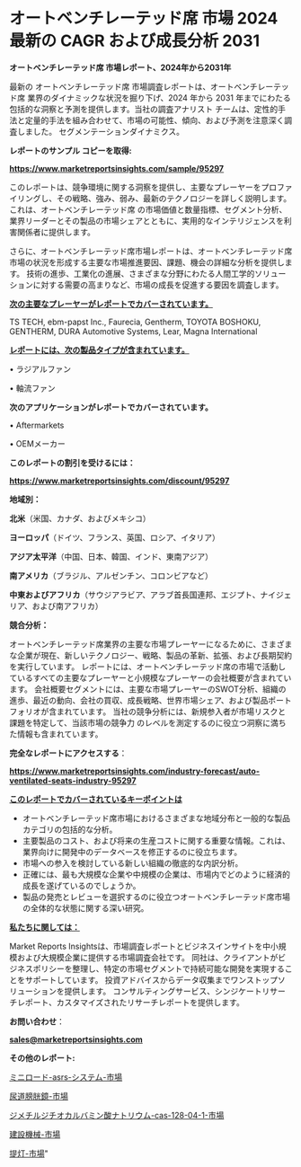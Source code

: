 # オートベンチレーテッド席 市場 2024 最新の CAGR および成長分析 2031

<strong>オートベンチレーテッド席 市場レポート、2024年から2031年</strong>

最新の オートベンチレーテッド席 市場調査レポートは、オートベンチレーテッド席 業界のダイナミックな状況を掘り下げ、2024 年から 2031 年までにわたる包括的な洞察と予測を提供します。当社の調査アナリスト チームは、定性的手法と定量的手法を組み合わせて、市場の可能性、傾向、および予測を注意深く調査しました。 セグメンテーションダイナミクス。



<strong>レポートのサンプル コピーを取得:</strong> <a href=https://www.marketreportsinsights.com/sample/95297>

<strong><u>https://www.marketreportsinsights.com/sample/95297</u></strong></a>

このレポートは、競争環境に関する洞察を提供し、主要なプレーヤーをプロファイリングし、その戦略、強み、弱み、最新のテクノロジーを詳しく説明します。 これは、オートベンチレーテッド席 の市場価値と数量指標、セグメント分析、業界リーダーとその製品の市場シェアとともに、実用的なインテリジェンスを利害関係者に提供します。

さらに、オートベンチレーテッド席市場レポートは、オートベンチレーテッド席市場の状況を形成する主要な市場推進要因、課題、機会の詳細な分析を提供します。 技術の進歩、工業化の進展、さまざまな分野にわたる人間工学的ソリューションに対する需要の高まりなど、市場の成長を促進する要因を調査します。



<strong><u>次の主要なプレーヤーがレポートでカバーされています。</u></strong>

TS TECH, ebm-papst Inc., Faurecia, Gentherm, TOYOTA BOSHOKU, GENTHERM, DURA Automotive Systems, Lear, Magna International



<strong><u><b>レポートには、次の製品タイプが含まれています。</b></u></strong>

• ラジアルファン

• 軸流ファン



<strong><b>次のアプリケーションがレポートでカバーされています。</b></strong>

• Aftermarkets

• OEMメーカー



<strong><b>このレポートの割引を受けるには：</b></strong><a href=https://www.marketreportsinsights.com/discount/95297>

<strong><u>https://www.marketreportsinsights.com/discount/95297</u></strong></a>



<strong>地域別：</strong>



<strong>北米</strong>（米国、カナダ、およびメキシコ）



<strong>ヨーロッパ</strong>（ドイツ、フランス、英国、ロシア、イタリア）



<strong>アジア太平洋</strong>（中国、日本、韓国、インド、東南アジア）



<strong>南アメリカ</strong>（ブラジル、アルゼンチン、コロンビアなど）



<strong>中東およびアフリカ</strong>（サウジアラビア、アラブ首長国連邦、エジプト、ナイジェリア、および南アフリカ）



<strong>競合分析：</strong>

オートベンチレーテッド席業界の主要な市場プレーヤーになるために、さまざまな企業が現在、新しいテクノロジー、戦略、製品の革新、拡張、および長期契約を実行しています。 レポートには、オートベンチレーテッド席の市場で活動しているすべての主要なプレーヤーと小規模なプレーヤーの会社概要が含まれています。 会社概要セグメントには、主要な市場プレーヤーのSWOT分析、組織の進歩、最近の動向、会社の買収、成長戦略、世界市場シェア、および製品ポートフォリオが含まれています。 当社の競争分析には、新規参入者が市場リスクと課題を特定して、当該市場の競争力 のレベルを測定するのに役立つ洞察に満ちた情報も含まれています。



<strong>完全なレポートにアクセスする</strong>：

<a href=https://www.marketreportsinsights.com/industry-forecast/auto-ventilated-seats-industry-95297>

<strong><u>https://www.marketreportsinsights.com/industry-forecast/auto-ventilated-seats-industry-95297</u></strong></a>



<strong><u><b>このレポートでカバーされているキーポイントは</b></u></strong>
<ul>
  <li>オートベンチレーテッド席市場におけるさまざまな地域分布と一般的な製品カテゴリの包括的な分析。</li>
  <li>主要製品のコスト、および将来の生産コストに関する重要な情報。これは、業界向けに開発中のデータベースを修正するのに役立ちます。</li>
  <li>市場への参入を検討している新しい組織の徹底的な内訳分析。</li>
  <li>正確には、最も大規模な企業や中規模の企業は、市場内でどのように経済的成長を遂げているのでしょうか。</li>
  <li>製品の発売とレビューを選択するのに役立つオートベンチレーテッド席市場の全体的な状態に関する深い研究。</li>
</ul>


<strong><u><b>私たちに関しては：</b></u></strong>

Market Reports Insightsは、市場調査レポートとビジネスインサイトを中小規模および大規模企業に提供する市場調査会社です。 同社は、クライアントがビジネスポリシーを整理し、特定の市場セグメントで持続可能な開発を実現することをサポートしています。 投資アドバイスからデータ収集までワンストップソリューションを提供します。 コンサルティングサービス、シンジケートリサーチレポート、カスタマイズされたリサーチレポートを提供します。



<strong><b>お問い合わせ</b></strong>：

<a href=mailto:sales@marketreportsinsights.com>

<strong><u>sales@marketreportsinsights.com</u></strong></a>



<strong>その他のレポート:</strong>

<a href=https://www.linkedin.com/pulse/ミニロード-asrs-システム-市場-2023-推進要因と成長機会-2030-pr-news-hub-zddof/>ミニロード-asrs-システム-市場</a>

<a href=https://www.linkedin.com/pulse/尿道膀胱鏡-市場-2023-最新の-cagr-および成長分析-2030-pr-news-hub-xx3ff/>尿道膀胱鏡-市場</a>

<a href=https://www.linkedin.com/pulse/ジメチルジチオカルバミン酸ナトリウム-cas-128-04-1-市場-cydtf/>ジメチルジチオカルバミン酸ナトリウム-cas-128-04-1-市場</a>

<a href=https://www.linkedin.com/pulse/建設機械-市場-2030-年までの需要に焦点を当てた-2023-年調査レポート-wv1nf/>建設機械-市場</a>

<a href=https://www.linkedin.com/pulse/提灯-市場-2023-swot-分析と最新イノベーション-2030-trend-titans-360-analysis-62akf/>提灯-市場</a>"

